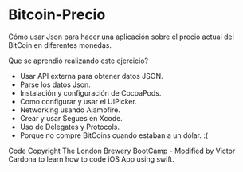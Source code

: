 # Bitcoin-Precio

Cómo usar Json para hacer una aplicación sobre el precio actual del BitCoin en diferentes monedas.

Que se aprendió realizando este ejercicio?

- Usar API externa para obtener datos JSON.
- Parse los datos Json.
- Instalación y configuración de CocoaPods.
- Como configurar y usar el UIPicker.
- Networking usando Alamofire.
- Crear y usar Segues en Xcode.
- Uso de Delegates y Protocols.
- Porque no compre BitCoins cuando estaban a un dólar. :(

Code Copyright The London Brewery BootCamp - Modified by Victor Cardona to learn how to code iOS App using swift.
